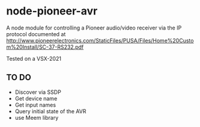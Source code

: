 node-pioneer-avr
================

A node module for controlling a Pioneer audio/video receiver via the IP protocol documented at
http://www.pioneerelectronics.com/StaticFiles/PUSA/Files/Home%20Custom%20Install/SC-37-RS232.pdf

Tested on a VSX-2021

## TO DO
- Discover via SSDP
- Get device name
- Get input names
- Query initial state of the AVR
- use Meem library
